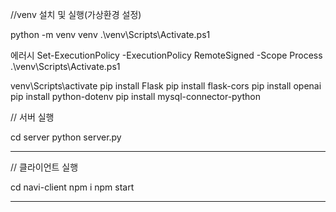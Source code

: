 //venv 설치 및 실행(가상환경 설정)

python -m venv venv
.\venv\Scripts\Activate.ps1

에러시
Set-ExecutionPolicy -ExecutionPolicy RemoteSigned -Scope Process
.\venv\Scripts\Activate.ps1

venv\Scripts\activate
pip install Flask
pip install flask-cors
pip install openai
pip install python-dotenv
pip install mysql-connector-python

// 서버 실행

cd server
python server.py

---

// 클라이언트 실행

cd navi-client
npm i
npm start

---

